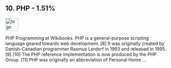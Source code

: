 ## 10. PHP - 1.51%
<img src="http://pngimg.com/uploads/php/php_PNG35.png" alt="logo" width="40" height="40" /> 

PHP Programming at Wikibooks. PHP is a general-purpose scripting language geared towards web development. [8] It was originally created by Danish-Canadian programmer Rasmus Lerdorf in 1993 and released in 1995. [9] [10] The PHP reference implementation is now produced by the PHP Group. [11] PHP was originally an abbreviation of Personal Home ...
